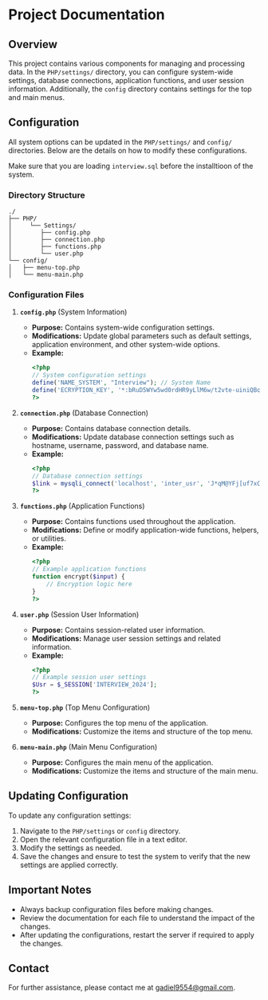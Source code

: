 # Project Documentation

## Overview
This project contains various components for managing and processing data. In the `PHP/settings/` directory, you can configure system-wide settings, database connections, application functions, and user session information. Additionally, the `config` directory contains settings for the top and main menus.

## Configuration
All system options can be updated in the `PHP/settings/` and `config/` directories. Below are the details on how to modify these configurations.

Make sure that you are loading `interview.sql` before the installtioon of the system.


### Directory Structure

```
./
├── PHP/  
│     └── Settings/  
│        ├── config.php  
│        ├── connection.php  
│        ├── functions.php  
│        └── user.php  
└── config/  
│   ├── menu-top.php  
│   └── menu-main.php
```
### Configuration Files

1. **`config.php`** (System Information)
   - **Purpose:** Contains system-wide configuration settings.
   - **Modifications:** Update global parameters such as default settings, application environment, and other system-wide options.
   - **Example:**
     ```php
     <?php
     // System configuration settings
     define('NAME_SYSTEM', "Interview"); // System Name
     define('ECRYPTION_KEY', '*:bRuD5WYw5wd0rdHR9yLlM6w/t2vte-uiniQBqE70nAuhU=//**'); // Encryption password
     ?>
     ```

2. **`connection.php`** (Database Connection)
   - **Purpose:** Contains database connection details.
   - **Modifications:** Update database connection settings such as hostname, username, password, and database name.
   - **Example:**
     ```php
     <?php
     // Database connection settings
     $link = mysqli_connect('localhost', 'inter_usr', 'J*qM@YFj[uf7xCds', 'interview');
     ?>
     ```

3. **`functions.php`** (Application Functions)
   - **Purpose:** Contains functions used throughout the application.
   - **Modifications:** Define or modify application-wide functions, helpers, or utilities.
   - **Example:**
     ```php
     <?php
     // Example application functions
     function encrypt($input) {
         // Encryption logic here
     }
     ?>
     ```

4. **`user.php`** (Session User Information)
   - **Purpose:** Contains session-related user information.
   - **Modifications:** Manage user session settings and related information.
   - **Example:**
     ```php
     <?php
     // Example session user settings
     $Usr = $_SESSION['INTERVIEW_2024'];
     ?>
     ```

5. **`menu-top.php`** (Top Menu Configuration)
   - **Purpose:** Configures the top menu of the application.
   - **Modifications:** Customize the items and structure of the top menu.

6. **`menu-main.php`** (Main Menu Configuration)
   - **Purpose:** Configures the main menu of the application.
   - **Modifications:** Customize the items and structure of the main menu.

## Updating Configuration
To update any configuration settings:
1. Navigate to the `PHP/settings` or `config` directory.
2. Open the relevant configuration file in a text editor.
3. Modify the settings as needed.
4. Save the changes and ensure to test the system to verify that the new settings are applied correctly.

## Important Notes
- Always backup configuration files before making changes.
- Review the documentation for each file to understand the impact of the changes.
- After updating the configurations, restart the server if required to apply the changes.

## Contact
For further assistance, please contact me at gadiel9554@gmail.com.
